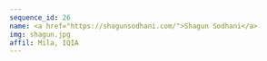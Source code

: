 ```yaml
---
sequence_id: 26
name: <a href="https://shagunsodhani.com/">Shagun Sodhani</a>
img: shagun.jpg
affil: Mila, IQIA
---
```

